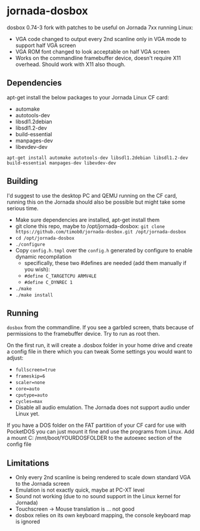 # jornada-dosbox
dosbox 0.74-3 fork with patches to be useful on Jornada 7xx running Linux:
- VGA code changed to output every 2nd scanline only in VGA mode to support half VGA screen
- VGA ROM font changed to look acceptable on half VGA screen
- Works on the commandline framebuffer device, doesn't require X11 overhead. Should work with X11 also though.

## Dependencies
apt-get install the below packages to your Jornada Linux CF card:

- automake
- autotools-dev
- libsdl1.2debian 
- libsdl1.2-dev
- build-essential
- manpages-dev
- libevdev-dev

`apt-get install automake autotools-dev libsdl1.2debian libsdl1.2-dev build-essential manpages-dev libevdev-dev`
 
## Building
I'd suggest to use the desktop PC and QEMU running on the CF card, running this on the Jornada should also be possible but might take some serious time.

- Make sure dependencies are installed, apt-get install them
- git clone this repo, maybe to /opt/jornada-dosbox: `git clone https://github.com/timob0/jornada-dosbox.git /opt/jornada-dosbox`
- `cd /opt/jornada-dosbox`
- `./configure`
- Copy `config.h.tmpl` over the `config.h` generated by configure to enable dynamic recompilation
  - specifically, these two #defines are needed (add them manually if you wish):
  - `#define C_TARGETCPU ARMV4LE`
  - `#define C_DYNREC 1`
- `./make`
- `./make install`

## Running
`dosbox` from the commandline. If you see a garbled screen, thats because of permissions to the framebuffer device. Try to run as root then.

On the first run, it will create a .dosbox folder in your home drive and create a config file in there which you can tweak
Some settings you would want to adjust:
- `fullscreen=true`
- `frameskip=6`
- `scaler=none`
- `core=auto`
- `cputype=auto`
- `cycles=max`
- Disable all audio emulation. The Jornada does not support audio under Linux yet.

If you have a DOS folder on the FAT partition of your CF card for use with PocketDOS you can just mount it fine and use the programs from Linux. Add a mount C: /mnt/boot/YOURDOSFOLDER to the autoexec section of the config file

## Limitations
- Only every 2nd scanline is being rendered to scale down standard VGA to the Jornada screen
- Emulation is not exactly quick, maybe at PC-XT level
- Sound not working (due to no sound support in the Linux kernel for Jornada)
- Touchscreen -> Mouse translation is ... not good
- dosbox relies on its own keyboard mapping, the console keyboard map is ignored
